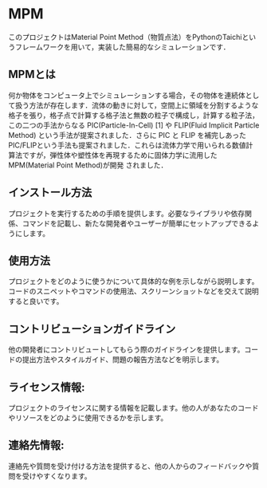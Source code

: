 # MPM
このプロジェクトはMaterial Point Method（物質点法）をPythonのTaichiというフレームワークを用いて，実装した簡易的なシミュレーションです．

## MPMとは
何か物体をコンピュータ上でシミュレーションする場合，その物体を連続体として扱う方法が存在します．流体の動きに対して，空間上に領域を分割するような格子を張り，格子点で計算する格子法と無数の粒子で構成し，計算する粒子法，この二つの手法からなる PIC(Particle-In-Cell) [1] や
FLIP(Fluid Implicit Particle Method) という手法が提案されました．さらに PIC と FLIP を補完しあった PIC/FLIPという手法も提案されました．これらは流体力学で用いられる数値計算法ですが，弾性体や塑性体を再現するために固体力学に流用した MPM(Material Point Method)が開発
されました．

## インストール方法
プロジェクトを実行するための手順を提供します。必要なライブラリや依存関係、コマンドを記載し、新たな開発者やユーザーが簡単にセットアップできるようにします。

## 使用方法
プロジェクトをどのように使うかについて具体的な例を示しながら説明します。コードのスニペットやコマンドの使用法、スクリーンショットなどを交えて説明すると良いです。

## コントリビューションガイドライン
他の開発者にコントリビュートしてもらう際のガイドラインを提供します。コードの提出方法やスタイルガイド、問題の報告方法などを明示します。

## ライセンス情報:
プロジェクトのライセンスに関する情報を記載します。他の人があなたのコードやリソースをどのように使用できるかを示します。

## 連絡先情報:
連絡先や質問を受け付ける方法を提供すると、他の人からのフィードバックや質問を受けやすくなります。
